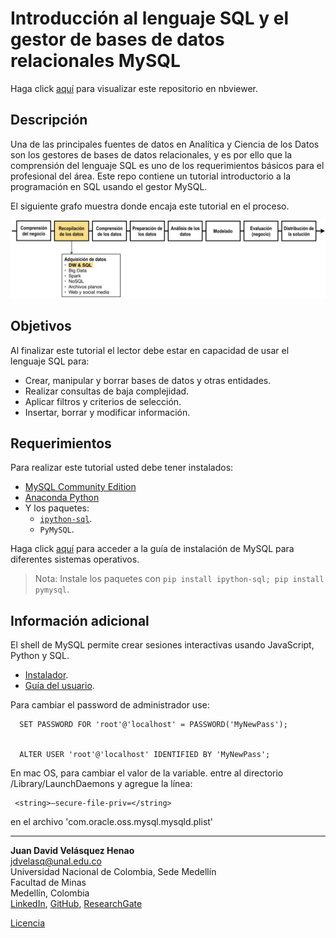 # Introducción al lenguaje SQL y el gestor de bases de datos relacionales MySQL

Haga click [aquí](http://nbviewer.jupyter.org/github/jdvelasq/SQL-for-analytics/tree/master/01-SQL/)
para visualizar este repositorio en nbviewer.


## Descripción

Una de las principales fuentes de datos en Analítica y Ciencia de los Datos son los
gestores de bases de datos relacionales, y es por ello que la comprensión del lenguaje SQL
es uno de los requerimientos básicos para el profesional del área. Este repo contiene un
tutorial introductorio a la programación en SQL usando el gestor MySQL.

El siguiente grafo muestra donde encaja este tutorial en el proceso.

![readme-sql.jpg](images/readme-sql.jpg)

## Objetivos

Al finalizar este tutorial el lector debe estar en capacidad de usar el lenguaje SQL para:

* Crear, manipular y borrar bases de datos y otras entidades.
* Realizar consultas de baja complejidad.
* Aplicar filtros y criterios de selección.  
* Insertar, borrar y modificar información.


## Requerimientos

Para realizar este tutorial usted debe tener instalados:

* [MySQL Community Edition](https://dev.mysql.com/downloads/mysql/)
* [Anaconda Python](https://www.anaconda.com/download/#macos)
* Y los paquetes:
   * [`ipython-sql`](https://github.com/catherinedevlin/ipython-sql).
   * `PyMySQL`.


Haga click [aquí](https://dev.mysql.com/doc/refman/5.6/en/installing.html) para acceder
a la guía de instalación de MySQL para diferentes sistemas operativos.

> Nota: Instale los paquetes con `pip install ipython-sql; pip install pymysql`.


## Información adicional

El shell de MySQL permite crear sesiones interactivas usando JavaScript, Python y SQL.

* [Instalador](https://dev.mysql.com/downloads/shell/).
* [Guía del usuario](https://dev.mysql.com/doc/mysql-shell-excerpt/5.7/en/).

Para cambiar el password de administrador use:


      SET PASSWORD FOR 'root'@'localhost' = PASSWORD('MyNewPass');


      ALTER USER 'root'@'localhost' IDENTIFIED BY 'MyNewPass';


En mac OS, para cambiar el valor de la variable. entre al directorio /Library/LaunchDaemons
y agregue la línea:

	 <string>—secure-file-priv=</string>

en el archivo 'com.oracle.oss.mysql.mysqld.plist'




---

**Juan David Velásquez Henao**    
jdvelasq@unal.edu.co  
Universidad Nacional de Colombia, Sede Medellín  
Facultad de Minas  
Medellín, Colombia  
[LinkedIn](https://co.linkedin.com/in/juan-david-velásquez-henao-94078979), [GitHub](https://github.com/jdvelasq), [ResearchGate](https://www.researchgate.net/profile/Juan_Velasquez8)


[Licencia](https://github.com/jdvelasq/SQL-for-analytics/tree/master/LICENSE)
